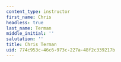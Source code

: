 ```yaml
---
content_type: instructor
first_name: Chris
headless: true
last_name: Terman
middle_initial: ''
salutation: ''
title: Chris Terman
uid: 774c953c-46c6-973c-227a-48f2c339217b
---
```

